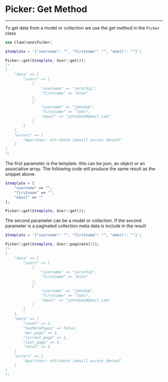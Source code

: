 # Picker: Get Method
----

To get data from a model or collection we use the get method in the `Picker` class

```php
use ClawCrane\Picker;

$template = '{"username": "", "firstname": "", "email": ""}';

Picker::get($template, User::get());
/*
[
    "data" => [
        "users" => [
            [
                "username" => "zerochip",
                "firstname" => "Alex"
            ],
            [
                "username" => "johndoe",
                "firstname" => "John",
                "email" => "johndoe24@mail.com"
            ]
        ]
    ],
    "errors" => [
        "App\\User: attribute [email] access denied"
    ]
]
*/
```

The first parameter is the template. this can be json, an object or an associative array. The following code will produce the same result as the snippet above.

```php
$template = [
    "username" => "",
    "firstname" => "",
    "email" => ""
];

Picker::get($template, User::get());
```
The second parameter can be a model or collection. If the second parameter is a paginated collection meta data is include in the result

```php
$template = '{"username": "", "firstname": "", "email": ""}';

Picker::get($template, User::paginate(2));
/*
[
    "data" => [
        "users" => [
            [
                "username" => "zerochip",
                "firstname" => "Alex"
            ],
            [
                "username" => "johndoe",
                "firstname" => "John",
                "email" => "johndoe24@mail.com"
            ]
        ]
    ],
    "meta" => [
        "count" => 2,
        "hasMorePages" => false,
        "per_page" => 2,
        "current_page" => 1,
        "last_page" => 1,
        "total" => 2
    ]
    "errors" => [
        "App\\User: attribute [email] access denied"
    ]
]
*/
```
